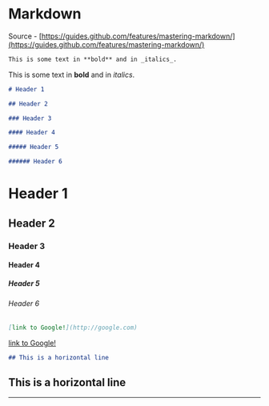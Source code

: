 # Markdown

Source - [https://guides.github.com/features/mastering-markdown/](https://guides.github.com/features/mastering-markdown/)

```md
This is some text in **bold** and in _italics_.
```

This is some text in **bold** and in _italics_.

```md
# Header 1

## Header 2

### Header 3

#### Header 4

##### Header 5

###### Header 6
```

# Header 1

## Header 2

### Header 3

#### Header 4

##### Header 5

###### Header 6

```md
[link to Google!](http://google.com)
```

[link to Google!](http://google.com)

```md
## This is a horizontal line
```

## This is a horizontal line

---
